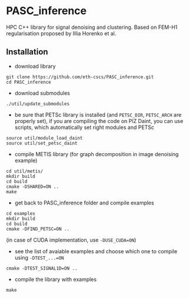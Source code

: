 # PASC_inference

HPC C++ library for signal denoising and clustering. Based on FEM-H1 regularisation proposed by Illia Horenko et al.

## Installation
- download library
```
git clone https://github.com/eth-cscs/PASC_inference.git
cd PASC_inference
```
- download submodules
```
./util/update_submodules
```
- be sure that PETSc library is installed (and `PETSC_DIR`, `PETSC_ARCH` are properly set), if you are compiling the code on PIZ Daint, you can use scripts, which automatically set right modules and PETSc
```
source util/module_load_daint
source util/set_petsc_daint
```
- compile METIS library (for graph decomposition in image denoising example)
```
cd util/metis/
mkdir build
cd build
cmake -DSHARED=ON ..
make
```
- get back to PASC_inference folder and compile examples
```
cd examples
mkdir build
cd build
cmake -DFIND_PETSC=ON ..
```
(in case of CUDA implementation, use `-DUSE_CUDA=ON`)
- see the list of avaiable examples and choose which one to compile using `-DTEST_...=ON`
```
cmake -DTEST_SIGNAL1D=ON ..
```
- compile the library with examples
```
make
```
